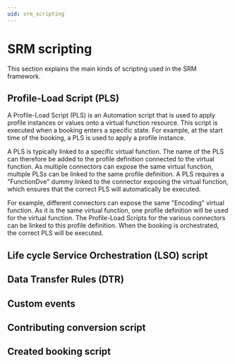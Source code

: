 ```yaml
---
uid: srm_scripting
---
```


# SRM scripting

This section explains the main kinds of scripting used in the SRM framework.

## Profile-Load Script (PLS)

A Profile-Load Script (PLS) is an Automation script that is used to apply profile instances or values onto a virtual function resource. This script is executed when a booking enters a specific state. For example, at the start time of the booking, a PLS is used to apply a profile instance.

A PLS is typically linked to a specific virtual function. The name of the PLS can therefore be added to the profile definition connected to the virtual function. As multiple connectors can expose the same virtual function, multiple PLSs can be linked to the same profile definition. A PLS requires a "FunctionDve" dummy linked to the connector exposing the virtual function, which ensures that the correct PLS will automatically be executed.

For example, different connectors can expose the same "Encoding" virtual function. As it is the same virtual function, one profile definition will be used for the virtual function. The Profile-Load Scripts for the various connectors can be linked to this profile definition. When the booking is orchestrated, the correct PLS will be executed.

## Life cycle Service Orchestration (LSO) script

## Data Transfer Rules (DTR)

## Custom events

## Contributing conversion script

## Created booking script
